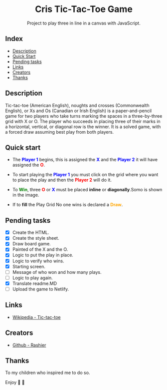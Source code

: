 <style>
r { color: Red }
o { color: Orange }
g { color: Green }
b { color: Blue }
</style>

<h1 align="center">Cris Tic-Tac-Toe Game</h1>

<p align="center">
Project to play three in line in a canvas with JavaScript.
</p>

## Index

  - [Description](#description)
  - [Quick Start](#quick-start)
  - [Pending tasks](#pending-tasks)
  - [Links](#links)
  - [Creators](#creators)
  - [Thanks](#thanks)

## Description

Tic-tac-toe (American English), noughts and crosses (Commonwealth English), or Xs and Os (Canadian or Irish English) is a paper-and-pencil game for two players who take turns marking the spaces in a three-by-three grid with X or O. The player who succeeds in placing three of their marks in a horizontal, vertical, or diagonal row is the winner. It is a solved game, with a forced draw assuming best play from both players.

## Quick start

- The **<b>Player 1</b>** begins, this is assigned the **<b>X</b>** and the **<b>Player 2</b>** it will have assigned the **<r>O</r>**.

- To start playing the **<b>Player 1</b>** you must click on the grid where you want to place the play and then the **<r>Player 2</r>** will do it.

- To **<g>Win</g>**, three **<r>O</r>** or **<b>X</b>** must be placed **inline** or **diagonally**.Somo is shown in the image.

- If to **fill** the Play Grid No one wins is declared a **<o>Draw</o>**.

## Pending tasks

- [x] Create the HTML.
- [x] Create the style sheet.
- [x] Draw board game.
- [x] Painted of the X and the O.
- [x] Logic to put the play in place.
- [x] Logic to verify who wins.
- [x] Starting screen.
- [ ] Message of who won and how many plays.
- [ ] Logic to play again.
- [x] Translate readme.MD
- [ ] Upload the game to Netlify.

## Links

- [Wikipedia - Tic-tac-toe](https://en.wikipedia.org/wiki/Tic-tac-toe)

## Creators

- [Github - Rashier](<https://github.com/rashier>)

## Thanks

To my children who inspired me to do so.

Enjoy 🐺 🤘